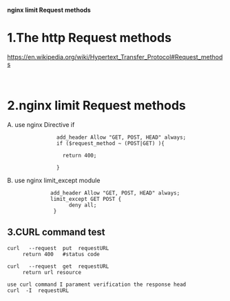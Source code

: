 **nginx  limit Request methods**

# 1.The http Request methods 

https://en.wikipedia.org/wiki/Hypertext_Transfer_Protocol#Request_methods

​        

# 2.nginx limit Request methods
A. use nginx  Directive if 

```
                add_header Allow "GET, POST, HEAD" always;
                if ($request_method ~ (POST|GET) ){

                  return 400;

                }
```

B. use nginx limit_except  module

                  add_header Allow "GET, POST, HEAD" always;
    			  limit_except GET POST {
                        deny all;
                   }
## 3.CURL command test

```
curl   --request  put  requestURL
     return 400   #status code

curl   --request  get  requestURL
     return url resource
     
use curl command I parament verification the response head
curl  -I  requestURL 

```

  
